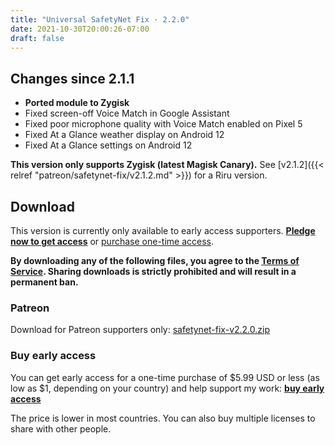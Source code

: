 ```yaml
---
title: "Universal SafetyNet Fix · 2.2.0"
date: 2021-10-30T20:00:26-07:00
draft: false
---
```


## Changes since 2.1.1

- **Ported module to Zygisk**
- Fixed screen-off Voice Match in Google Assistant
- Fixed poor microphone quality with Voice Match enabled on Pixel 5
- Fixed At a Glance weather display on Android 12
- Fixed At a Glance settings on Android 12

**This version only supports Zygisk (latest Magisk Canary).** See [v2.1.2]({{< relref "patreon/safetynet-fix/v2.1.2.md" >}}) for a Riru version.

## Download

This version is currently only available to early access supporters. **[Pledge now to get access](https://patreon.com/kdrag0n)** or [purchase one-time access](https://patreon.kdrag0n.dev/buy/exclusive/safetynet-fix-v2.2.0.zip).

**By downloading any of the following files, you agree to the [Terms of Service](https://kdrag0n.dev/terms-of-service). Sharing downloads is strictly prohibited and will result in a permanent ban.**

### Patreon

Download for Patreon supporters only: [safetynet-fix-v2.2.0.zip](https://patreon.kdrag0n.dev/exclusive/safetynet-fix-v2.2.0.zip)

### Buy early access

You can get early access for a one-time purchase of $5.99 USD or less (as low as $1, depending on your country) and help support my work: **[buy early access](https://patreon.kdrag0n.dev/buy/exclusive/safetynet-fix-v2.2.0.zip)**

The price is lower in most countries. You can also buy multiple licenses to share with other people.
